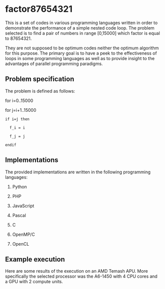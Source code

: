 factor87654321
==============

This is a set of codes in various programming languages written in order to demonstrate the performance of a simple nested code loop. The problem selected is to find a pair of numbers in range [0,15000] which factor is equal to 87654321.

They are not supposed to be optimum codes neither the optimum algorithm for this purpose. The primary goal is to have a peek to the effectiveness of loops in some programming languages as well as to provide insight to the advantages of parallel programming paradigms.


Problem specification
--------------

The problem is defined as follows:

for i=0..15000

  for j=i+1..15000

    if i=j then

      f_i = i

      f_j = j

    endif

Implementations
--------------

The provided implementations are written in the following programming languages:


1) Python

2) PHP

2) JavaScript

3) Pascal

4) C

5) OpenMP/C

6) OpenCL

Example execution
---------------

Here are some results of the execution on an AMD Temash APU. More specifically the selected processor was the A6-1450 with 4 CPU cores and a GPU with 2 compute units.
